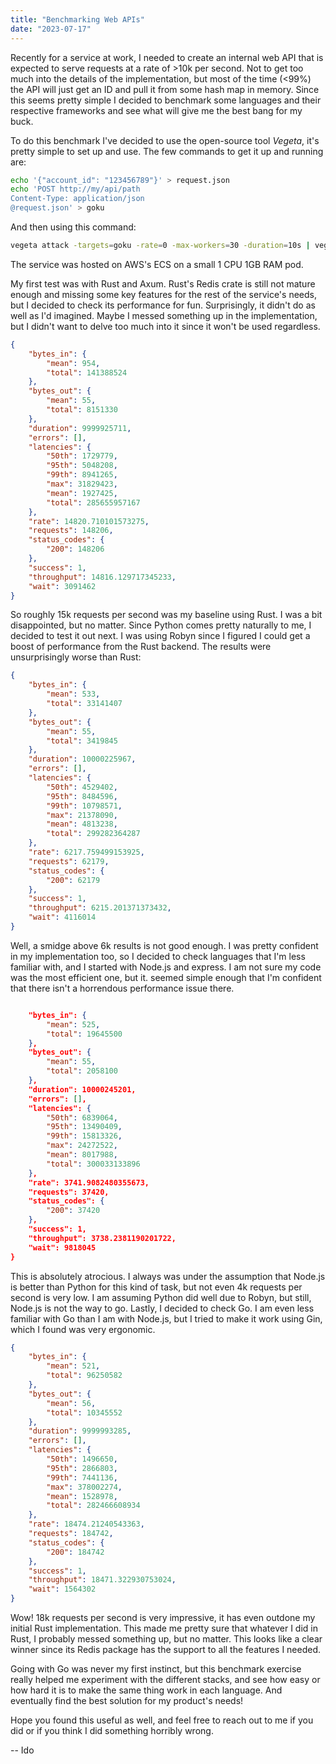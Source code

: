 ```yaml
---
title: "Benchmarking Web APIs"
date: "2023-07-17"
---
```

Recently for a service at work, I needed to create an internal web API that is expected to serve requests at a rate of >10k per second. Not to get too much into the details of the implementation, but most of the time (<99%) the API will just get an ID and pull it from some hash map in memory. Since this seems pretty simple I decided to benchmark some languages and their respective frameworks and see what will give me the best bang for my buck.

To do this benchmark I've decided to use the open-source tool *Vegeta*, it's pretty simple to set up and use. The few commands to get it up and running are:
```sh
echo '{"account_id": "123456789"}' > request.json
echo 'POST http://my/api/path
Content-Type: application/json
@request.json' > goku
```
And then using this command:
```sh
vegeta attack -targets=goku -rate=0 -max-workers=30 -duration=10s | vegeta report --type=json | python -m json.tool
```
The service was hosted on AWS's ECS on a small 1 CPU 1GB RAM pod.

My first test was with Rust and Axum. Rust's Redis crate is still not mature enough and missing some key features for the rest of the service's needs, but I decided to check its performance for fun. Surprisingly, it didn't do as well as I'd imagined. Maybe I messed something up in the implementation, but I didn't want to delve too much into it since it won't be used regardless.

```json
{
    "bytes_in": {
        "mean": 954,
        "total": 141388524
    },
    "bytes_out": {
        "mean": 55,
        "total": 8151330
    },
    "duration": 9999925711,
    "errors": [],
    "latencies": {
        "50th": 1729779,
        "95th": 5048208,
        "99th": 8941265,
        "max": 31829423,
        "mean": 1927425,
        "total": 285655957167
    },
    "rate": 14820.710101573275,
    "requests": 148206,
    "status_codes": {
        "200": 148206
    },
    "success": 1,
    "throughput": 14816.129717345233,
    "wait": 3091462
}
```

So roughly 15k requests per second was my baseline using Rust. I was a bit disappointed, but no matter. Since Python comes pretty naturally to me, I decided to test it out next. I was using Robyn since I figured I could get a boost of performance from the Rust backend. The results were unsurprisingly worse than Rust:

```json
{
    "bytes_in": {
        "mean": 533,
        "total": 33141407
    },
    "bytes_out": {
        "mean": 55,
        "total": 3419845
    },
    "duration": 10000225967,
    "errors": [],
    "latencies": {
        "50th": 4529402,
        "95th": 8484596,
        "99th": 10798571,
        "max": 21378090,
        "mean": 4813238,
        "total": 299282364287
    },
    "rate": 6217.759499153925,
    "requests": 62179,
    "status_codes": {
        "200": 62179
    },
    "success": 1,
    "throughput": 6215.201371373432,
    "wait": 4116014
}
```

Well, a smidge above 6k results is not good enough. I was pretty confident in my implementation too, so I decided to check languages that I'm less familiar with, and I started with Node.js and express. I am not sure my code was the most efficient one, but it. seemed simple enough that I'm confident that there isn't a horrendous performance issue there.

```json

    "bytes_in": {
        "mean": 525,
        "total": 19645500
    },
    "bytes_out": {
        "mean": 55,
        "total": 2058100
    },
    "duration": 10000245201,
    "errors": [],
    "latencies": {
        "50th": 6839064,
        "95th": 13490409,
        "99th": 15813326,
        "max": 24272522,
        "mean": 8017988,
        "total": 300033133896
    },
    "rate": 3741.9082480355673,
    "requests": 37420,
    "status_codes": {
        "200": 37420
    },
    "success": 1,
    "throughput": 3738.2381190201722,
    "wait": 9818045
}
```

This is absolutely atrocious. I always was under the assumption that Node.js is better than Python for this kind of task, but not even 4k requests per second is very low. I am assuming Python did well due to Robyn, but still, Node.js is not the way to go. Lastly, I decided to check Go. I am even less familiar with Go than I am with Node.js, but I tried to make it work using Gin, which I found was very ergonomic.
```json
{
    "bytes_in": {
        "mean": 521,
        "total": 96250582
    },
    "bytes_out": {
        "mean": 56,
        "total": 10345552
    },
    "duration": 9999993285,
    "errors": [],
    "latencies": {
        "50th": 1496650,
        "95th": 2866803,
        "99th": 7441136,
        "max": 378002274,
        "mean": 1528978,
        "total": 282466608934
    },
    "rate": 18474.21240543363,
    "requests": 184742,
    "status_codes": {
        "200": 184742
    },
    "success": 1,
    "throughput": 18471.322930753024,
    "wait": 1564302
}
```

Wow! 18k requests per second is very impressive, it has even outdone my initial Rust implementation. This made me pretty sure that whatever I did in Rust, I probably messed something up, but no matter. This looks like a clear winner since its Redis package has the support to all the features I needed.

Going with Go was never my first instinct, but this benchmark exercise really helped me experiment with the different stacks, and see how easy or how hard it is to make the same thing work in each language. And eventually find the best solution for my product's needs!

Hope you found this useful as well, and feel free to reach out to me if you did or if you think I did something horribly wrong.

-- Ido
